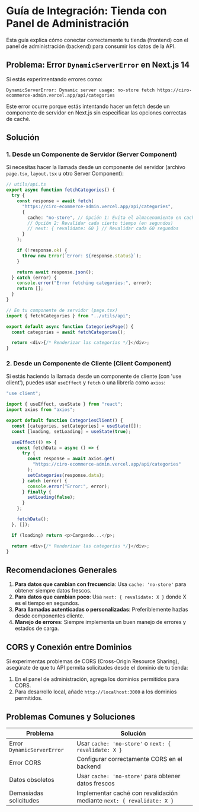 # Guía de Integración: Tienda con Panel de Administración

Esta guía explica cómo conectar correctamente tu tienda (frontend) con el panel de administración (backend) para consumir los datos de la API.

## Problema: Error `DynamicServerError` en Next.js 14

Si estás experimentando errores como:

```
DynamicServerError: Dynamic server usage: no-store fetch https://ciro-ecommerce-admin.vercel.app/api/categories
```

Este error ocurre porque estás intentando hacer un fetch desde un componente de servidor en Next.js sin especificar las opciones correctas de caché.

## Solución

### 1. Desde un Componente de Servidor (Server Component)

Si necesitas hacer la llamada desde un componente del servidor (archivo `page.tsx`, `layout.tsx` u otro Server Component):

```typescript
// utils/api.ts
export async function fetchCategories() {
  try {
    const response = await fetch(
      "https://ciro-ecommerce-admin.vercel.app/api/categories",
      {
        cache: "no-store", // Opción 1: Evita el almacenamiento en caché
        // Opción 2: Revalidar cada cierto tiempo (en segundos)
        // next: { revalidate: 60 } // Revalidar cada 60 segundos
      }
    );

    if (!response.ok) {
      throw new Error(`Error: ${response.status}`);
    }

    return await response.json();
  } catch (error) {
    console.error("Error fetching categories:", error);
    return [];
  }
}

// En tu componente de servidor (page.tsx)
import { fetchCategories } from "../utils/api";

export default async function CategoriesPage() {
  const categories = await fetchCategories();

  return <div>{/* Renderizar las categorías */}</div>;
}
```

### 2. Desde un Componente de Cliente (Client Component)

Si estás haciendo la llamada desde un componente de cliente (con 'use client'), puedes usar `useEffect` y `fetch` o una librería como `axios`:

```typescript
"use client";

import { useEffect, useState } from "react";
import axios from "axios";

export default function CategoriesClient() {
  const [categories, setCategories] = useState([]);
  const [loading, setLoading] = useState(true);

  useEffect(() => {
    const fetchData = async () => {
      try {
        const response = await axios.get(
          "https://ciro-ecommerce-admin.vercel.app/api/categories"
        );
        setCategories(response.data);
      } catch (error) {
        console.error("Error:", error);
      } finally {
        setLoading(false);
      }
    };

    fetchData();
  }, []);

  if (loading) return <p>Cargando...</p>;

  return <div>{/* Renderizar las categorías */}</div>;
}
```

## Recomendaciones Generales

1. **Para datos que cambian con frecuencia**: Usa `cache: 'no-store'` para obtener siempre datos frescos.
2. **Para datos que cambian poco**: Usa `next: { revalidate: X }` donde X es el tiempo en segundos.
3. **Para llamadas autenticadas o personalizadas**: Preferiblemente hazlas desde componentes cliente.
4. **Manejo de errores**: Siempre implementa un buen manejo de errores y estados de carga.

## CORS y Conexión entre Dominios

Si experimentas problemas de CORS (Cross-Origin Resource Sharing), asegúrate de que tu API permita solicitudes desde el dominio de tu tienda:

1. En el panel de administración, agrega los dominios permitidos para CORS.
2. Para desarrollo local, añade `http://localhost:3000` a los dominios permitidos.

## Problemas Comunes y Soluciones

| Problema                   | Solución                                                              |
| -------------------------- | --------------------------------------------------------------------- |
| Error `DynamicServerError` | Usar `cache: 'no-store'` o `next: { revalidate: X }`                  |
| Error CORS                 | Configurar correctamente CORS en el backend                           |
| Datos obsoletos            | Usar `cache: 'no-store'` para obtener datos frescos                   |
| Demasiadas solicitudes     | Implementar caché con revalidación mediante `next: { revalidate: X }` |
